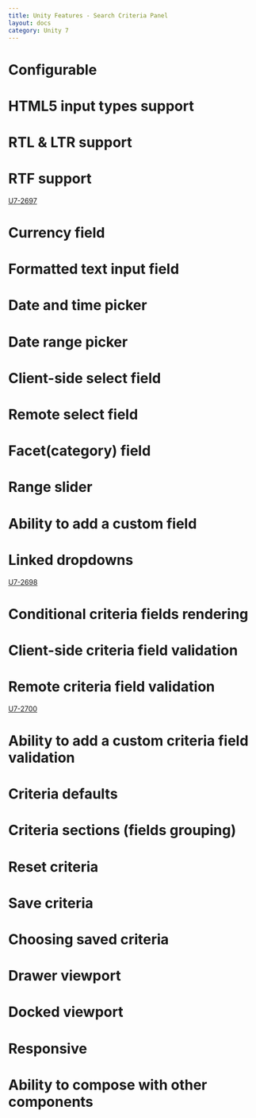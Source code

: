 ```yaml
---
title: Unity Features - Search Criteria Panel
layout: docs
category: Unity 7
---
```

# Configurable
# HTML5 input types support
# RTL & LTR support
# RTF support 
[U7-2697](https://jira.intellective.com/browse/U7-2697)

# Currency field
# Formatted text input field
# Date and time picker
# Date range picker
# Client-side select field
# Remote select field
# Facet(category) field
# Range slider
# Ability to add a custom field
# Linked dropdowns
[U7-2698](https://jira.intellective.com/browse/U7-2698)

# Conditional criteria fields rendering
# Client-side criteria field validation
# Remote criteria field validation
[U7-2700](https://jira.intellective.com/browse/U7-2700)

# Ability to add a custom criteria field validation
# Criteria defaults
# Criteria sections (fields grouping)
# Reset criteria
# Save criteria
# Choosing saved criteria
# Drawer viewport
# Docked viewport
# Responsive
# Ability to compose with other components
